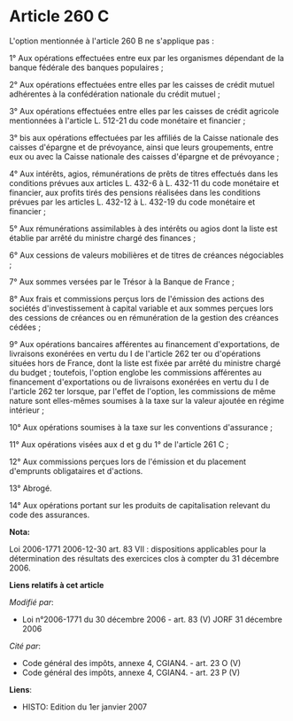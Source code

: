 # Article 260 C

L'option mentionnée à l'article 260 B ne s'applique pas :

1° Aux opérations effectuées entre eux par les organismes dépendant de la banque fédérale des banques populaires ;

2° Aux opérations effectuées entre elles par les caisses de crédit mutuel adhérentes à la confédération nationale du crédit
mutuel ;

3° Aux opérations effectuées entre elles par les caisses de crédit agricole mentionnées à l'article L. 512-21 du code
monétaire et financier ;

3° bis aux opérations effectuées par les affiliés de la Caisse nationale des caisses d'épargne et de prévoyance, ainsi que
leurs groupements, entre eux ou avec la Caisse nationale des caisses d'épargne et de prévoyance ;

4° Aux intérêts, agios, rémunérations de prêts de titres effectués dans les conditions prévues aux articles L. 432-6 à L.
432-11 du code monétaire et financier, aux profits tirés des pensions réalisées dans les conditions prévues par les articles
L. 432-12 à L. 432-19 du code monétaire et financier ;

5° Aux rémunérations assimilables à des intérêts ou agios dont la liste est établie par arrêté du ministre chargé des
finances ;

6° Aux cessions de valeurs mobilières et de titres de créances négociables ;

7° Aux sommes versées par le Trésor à la Banque de France ;

8° Aux frais et commissions perçus lors de l'émission des actions des sociétés d'investissement à capital variable et aux
sommes perçues lors des cessions de créances ou en rémunération de la gestion des créances cédées ;

9° Aux opérations bancaires afférentes au financement d'exportations, de livraisons exonérées en vertu du I de l'article 262
ter ou d'opérations situées hors de France, dont la liste est fixée par arrêté du ministre chargé du budget ; toutefois,
l'option englobe les commissions afférentes au financement d'exportations ou de livraisons exonérées en vertu du I de
l'article 262 ter lorsque, par l'effet de l'option, les commissions de même nature sont elles-mêmes soumises à la taxe sur la
valeur ajoutée en régime intérieur ;

10° Aux opérations soumises à la taxe sur les conventions d'assurance ;

11° Aux opérations visées aux d et g du 1° de l'article 261 C ;

12° Aux commissions perçues lors de l'émission et du placement d'emprunts obligataires et d'actions.

13° Abrogé.

14° Aux opérations portant sur les produits de capitalisation relevant du code des assurances.

**Nota:**

Loi 2006-1771 2006-12-30 art. 83 VII : dispositions applicables pour la détermination des résultats des exercices clos à
compter du 31 décembre 2006.

**Liens relatifs à cet article**

_Modifié par_:

  - Loi n°2006-1771 du 30 décembre 2006 - art. 83 (V) JORF 31 décembre 2006

_Cité par_:

  - Code général des impôts, annexe 4, CGIAN4. - art. 23 O (V)
  - Code général des impôts, annexe 4, CGIAN4. - art. 23 P (V)

**Liens**:

  - HISTO: Edition du 1er janvier 2007
